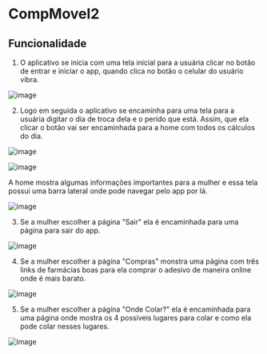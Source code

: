 # CompMovel2

## Funcionalidade 

1. O aplicativo se inícia com uma tela inicial para a usuária clicar no botão de entrar e iniciar o app, quando clica no botão o celular do usuário vibra.

![image](https://github.com/Mariah-Gomes/CompMovel2/assets/141663285/05f6a783-1737-4013-821b-8f3cf1541e5c)

2. Logo em seguida o aplicativo se encaminha para uma tela para a usuária digitar o dia de troca dela e o perído que está. Assim, que ela clicar o botão vai ser encaminhada para a home com todos os cálculos do dia.

![image](https://github.com/Mariah-Gomes/CompMovel2/assets/141663285/3457e790-1dc4-4d27-9d14-60a285e50a38)

![image](https://github.com/Mariah-Gomes/CompMovel2/assets/141663285/c1b49354-f292-4629-acba-3fa01f31a0a4)

A home mostra algumas informações importantes para a mulher e essa tela possui uma barra lateral onde pode navegar pelo app por lá.

![image](https://github.com/Mariah-Gomes/CompMovel2/assets/141663285/ea81ffb6-09ac-4d60-bff5-f8e3519179b0)

3. Se a mulher escolher a página "Sair" ela é encaminhada para uma página para sair do app.

![image](https://github.com/Mariah-Gomes/CompMovel2/assets/141663285/61eaeecd-e9ce-4180-be4b-4a00aaf24712)

4. Se a mulher escolher a página "Compras" monstra uma página com três links de farmácias boas para ela comprar o adesivo de maneira online onde é mais barato.

![image](https://github.com/Mariah-Gomes/CompMovel2/assets/141663285/64a3a28f-252d-47ed-baf7-60a909fbb629)

5. Se a mulher escolher a página "Onde Colar?" ela é encaminhada para uma página onde mostra os 4 possíveis lugares para colar e como ela pode colar nesses lugares.

![image](https://github.com/Mariah-Gomes/CompMovel2/assets/141663285/894f024d-7527-43b2-aaff-d4eb60621160)
